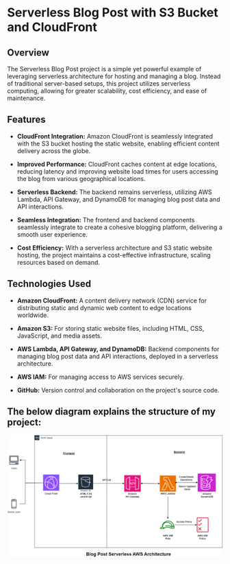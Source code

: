 # Serverless Blog Post with S3 Bucket and CloudFront

## Overview

The Serverless Blog Post project is a simple yet powerful example of leveraging serverless architecture for hosting and managing a blog. Instead of traditional server-based setups, this project utilizes serverless computing, allowing for greater scalability, cost efficiency, and ease of maintenance.


## Features
- **CloudFront Integration:** Amazon CloudFront is seamlessly integrated with the S3 bucket hosting the static website, enabling efficient content delivery across the globe.

- **Improved Performance:** CloudFront caches content at edge locations, reducing latency and improving website load times for users accessing the blog from various geographical locations.

- **Serverless Backend:** The backend remains serverless, utilizing AWS Lambda, API Gateway, and DynamoDB for managing blog post data and API interactions.

- **Seamless Integration:** The frontend and backend components seamlessly integrate to create a cohesive blogging platform, delivering a smooth user experience.

- **Cost Efficiency:** With a serverless architecture and S3 static website hosting, the project maintains a cost-effective infrastructure, scaling resources based on demand.

## Technologies Used
- **Amazon CloudFront:** A content delivery network (CDN) service for distributing static and dynamic web content to edge locations worldwide.

- **Amazon S3:** For storing static website files, including HTML, CSS, JavaScript, and media assets.

- **AWS Lambda, API Gateway, and DynamoDB:** Backend components for managing blog post data and API interactions, deployed in a serverless architecture.

- **AWS IAM:** For managing access to AWS services securely.

- **GitHub:** Version control and collaboration on the project's source code.

## The below diagram explains the structure of my project:

![alt text](https://github.com/venugopal990/AWS-Serverless-Blog-App/blob/master/BlogPost-Aws-Architecture-Diagram.png?raw=true)